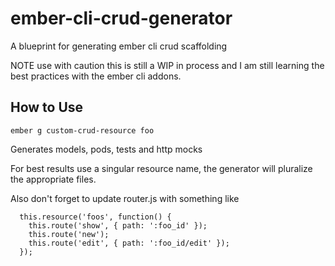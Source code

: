 ember-cli-crud-generator
========================

A blueprint for generating ember cli crud scaffolding

NOTE use with caution this is still a WIP in process and I am still learning the best practices with the ember cli addons.


## How to Use

```
ember g custom-crud-resource foo
```

Generates models, pods, tests and http mocks

For best results use a singular resource name, the generator will pluralize the appropriate files.

Also don't forget to update router.js with something like

```
  this.resource('foos', function() {
    this.route('show', { path: ':foo_id' });
    this.route('new');
    this.route('edit', { path: ':foo_id/edit' });
  });

```